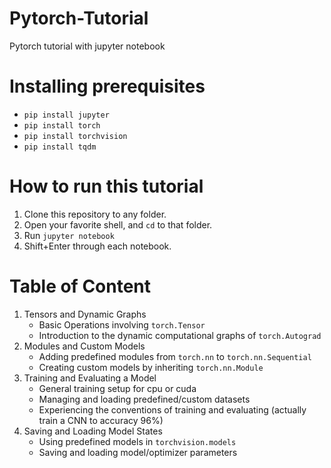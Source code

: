 # Pytorch-Tutorial
Pytorch tutorial with jupyter notebook

# Installing prerequisites

- ```pip install jupyter```
- ```pip install torch```
- ```pip install torchvision```
- ```pip install tqdm```

# How to run this tutorial

1. Clone this repository to any folder.
2. Open your favorite shell, and ```cd``` to that folder.
3. Run ```jupyter notebook```
4. Shift+Enter through each notebook.

# Table of Content

1. Tensors and Dynamic Graphs
    - Basic Operations involving ```torch.Tensor```
    - Introduction to the dynamic computational graphs of ```torch.Autograd```
2. Modules and Custom Models
    - Adding predefined modules from ```torch.nn``` to ```torch.nn.Sequential```
    - Creating custom models by inheriting ```torch.nn.Module```
3. Training and Evaluating a Model
    - General training setup for cpu or cuda
    - Managing and loading predefined/custom datasets
    - Experiencing the conventions of training and evaluating (actually train a CNN to accuracy 96%)
4. Saving and Loading Model States
    - Using predefined models in ```torchvision.models```
    - Saving and loading model/optimizer parameters
